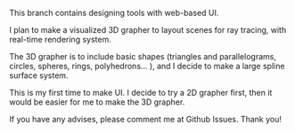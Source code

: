 This branch contains designing tools with web-based UI. 

I plan to make a visualized 3D grapher to layout scenes for ray tracing, with real-time rendering system. 

The 3D grapher is to include basic shapes (triangles and parallelograms, circles, spheres, rings, polyhedrons... ), and I decide to make a large spline surface system. 

This is my first time to make UI. I decide to try a 2D grapher first, then it would be easier for me to make the 3D grapher. 

If you have any advises, please comment me at Github Issues. Thank you! 
